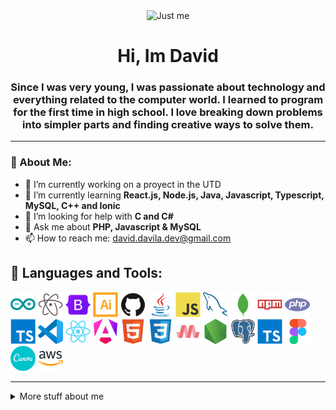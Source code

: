 <div id="header" align="center">
    <img src="https://avatars.githubusercontent.com/u/103918961?s=400&u=70b3760abe62d53147bcd1875ef1a1ee3194902a&v=4" alt="Just me" width="300px">
    <h1 align="center"> Hi, Im David </h1>
    <h3 align="center"> 
        Since I was very young, I was passionate about technology and everything related to the computer world. 
        I learned to program for the first time in high school. I love breaking down problems into simpler parts and 
        finding creative ways to solve them.
    </h3>
</div>

---

### 🧑 About Me:

- 🔭 I’m currently working on a proyect in the UTD
- 🌱 I’m currently learning **React.js, Node.js, Java, Javascript, Typescript, MySQL, C++ and Ionic**
- 🤔 I’m looking for help with **C and C#**
- 💬 Ask me about **PHP, Javascript & MySQL**
- 📫 How to reach me: david.davila.dev@gmail.com

<div align="left">
    <h2>🔨 Languages and Tools: </h2>
    <img src="https://github.com/devicons/devicon/blob/master/icons/arduino/arduino-original.svg" alt="arduino" title="Arduino" width="40" height="40">
    <img src="https://github.com/devicons/devicon/blob/master/icons/atom/atom-original.svg" alt="atom" title="Atom" width="40" height="40">
    <img src="https://github.com/devicons/devicon/blob/master/icons/bootstrap/bootstrap-original.svg" alt="Boostrap" title="Boostrap" width="40" height="40">
    <img src="https://github.com/devicons/devicon/blob/master/icons/illustrator/illustrator-line.svg" alt="Ilustrator" title="Ilustrator" width="40" height="40">
    <img src="https://github.com/devicons/devicon/blob/master/icons/github/github-original.svg" alt="GitHub" title="GitHub" width="40" height="40">
    <img src="https://github.com/devicons/devicon/blob/master/icons/java/java-original.svg" alt="Java" title="Java" width="40" height="40">
    <img src="https://github.com/devicons/devicon/blob/master/icons/javascript/javascript-original.svg" alt="Javascript" title="Javascript" width="40" height="40">
    <img src="https://github.com/devicons/devicon/blob/master/icons/mysql/mysql-original.svg" alt="MySQL" title="MySQL" width="40" height="40">
    <img src="https://github.com/devicons/devicon/blob/master/icons/mongodb/mongodb-plain.svg" alt="MongoDB" title="MongoDB" width="40" height="40">
    <img src="https://github.com/devicons/devicon/blob/master/icons/npm/npm-original-wordmark.svg" alt="Npm" title="Npm" width="40" height="40">
    <img src="https://github.com/devicons/devicon/blob/master/icons/php/php-plain.svg" alt="PHP" title="PHP" width="40" height="40">
    <img src="https://github.com/devicons/devicon/blob/master/icons/typescript/typescript-plain.svg" alt="Typescript" title="Typescript" width="40" height="40">
    <img src="https://github.com/devicons/devicon/blob/master/icons/vscode/vscode-original.svg" alt="VSCode" title="VSCode" width="40" height="40">
    <img src="https://github.com/devicons/devicon/blob/master/icons/react/react-original.svg" alt="React" title="React" width="40" height="40">
    <img src="https://github.com/devicons/devicon/blob/master/icons/angular/angular-original.svg" alt="Angular" title="Angular" width="40" height="40">
    <img src="https://github.com/devicons/devicon/blob/master/icons/html5/html5-original.svg" alt="HTML5" title="HTML5" width="40" height="40">
    <img src="https://github.com/devicons/devicon/blob/master/icons/css3/css3-original.svg" alt="CSS3" title="CSS3" width="40" height="40">
    <img src="https://github.com/devicons/devicon/blob/master/icons/materializecss/materializecss-original.svg" alt="Materializecss" title="Materializecss" width="40" height="40">
    <img src="https://github.com/devicons/devicon/blob/master/icons/nodejs/nodejs-original.svg" alt="NodeJs" title="NodeJs" width="40" height="40">
    <img src="https://github.com/devicons/devicon/blob/master/icons/postgresql/postgresql-original.svg" alt="PostgreSQL" title="PostgreSQL" width="40" height="40">
    <img src="https://github.com/devicons/devicon/blob/master/icons/typescript/typescript-original.svg" alt="Typescript" title="Typescript" width="40" height="40">
    <img src="https://github.com/devicons/devicon/blob/master/icons/figma/figma-original.svg" alt="Figma" title="Figma" width="40" height="40">
    <img src="https://github.com/devicons/devicon/blob/master/icons/canva/canva-original.svg" alt="Canva" title="Canva" width="40" height="40">
    <img src="https://github.com/devicons/devicon/blob/master/icons/amazonwebservices/amazonwebservices-original-wordmark.svg" alt="AWS" title="AWS" width="40" height="40">
</div>

---

<details>
    <summary>More stuff about me</summary>
    <br>

### Github Streak:

[![GitHub Streak](http://github-readme-streak-stats.herokuapp.com?user=DavidDavilaDev&theme=tokyonight&hide_border=false)](https://git.io/streak-stats)

### Github Stats:

![Anurag's GitHub stats](https://github-readme-stats.vercel.app/api?username=DavidDavilaDev&show_icons=true&theme=tokyonight)

### Top Langs:

[![Top Langs](https://github-readme-stats.vercel.app/api/top-langs/?username=DavidDavilaDev&theme=tokyonight&hide_progress=false)](https://github.com/anuraghazra/github-readme-stats)
    
</details>



